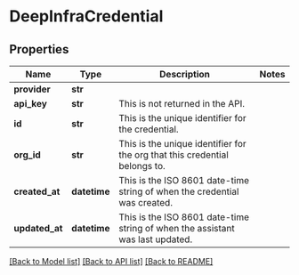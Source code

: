 # DeepInfraCredential

## Properties
Name | Type | Description | Notes
------------ | ------------- | ------------- | -------------
**provider** | **str** |  | 
**api_key** | **str** | This is not returned in the API. | 
**id** | **str** | This is the unique identifier for the credential. | 
**org_id** | **str** | This is the unique identifier for the org that this credential belongs to. | 
**created_at** | **datetime** | This is the ISO 8601 date-time string of when the credential was created. | 
**updated_at** | **datetime** | This is the ISO 8601 date-time string of when the assistant was last updated. | 

[[Back to Model list]](../README.md#documentation-for-models) [[Back to API list]](../README.md#documentation-for-api-endpoints) [[Back to README]](../README.md)

